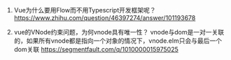 1. Vue为什么要用Flow而不用Typescript开发框架呢？  
https://www.zhihu.com/question/46397274/answer/101193678

2. vue的VNode约束问题，为何vnode具有唯一性？
  vnode与dom是一对一关联的，如果所有vnode都是指向一个对象的情况下，vnode.elm只会与最后一个dom关联
https://segmentfault.com/q/1010000015975025